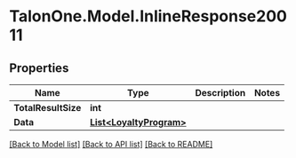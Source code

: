# TalonOne.Model.InlineResponse20011
## Properties

Name | Type | Description | Notes
------------ | ------------- | ------------- | -------------
**TotalResultSize** | **int** |  | 
**Data** | [**List&lt;LoyaltyProgram&gt;**](LoyaltyProgram.md) |  | 

[[Back to Model list]](../README.md#documentation-for-models) [[Back to API list]](../README.md#documentation-for-api-endpoints) [[Back to README]](../README.md)

